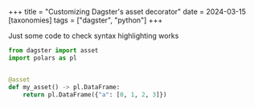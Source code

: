 +++
title = "Customizing Dagster's asset decorator"
date = 2024-03-15
[taxonomies]
tags = ["dagster", "python"]
+++

Just some code to check syntax highlighting works

```python
from dagster import asset
import polars as pl


@asset
def my_asset() -> pl.DataFrame:
    return pl.DataFrame({"a": [0, 1, 2, 3]})
```

